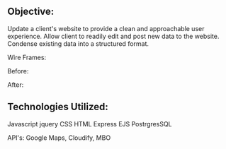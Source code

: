## Objective:
Update a client's website to provide a clean and approachable user experience. Allow client to readily edit and post new data to the website. Condense existing data into a structured format.

Wire Frames:

Before:

After:

## Technologies Utilized:
Javascript
jquery
CSS
HTML
Express 
EJS
PostrgresSQL


API's: Google Maps, Cloudify, MBO